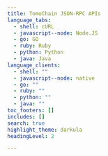 ```yaml
---
title: TomoChain JSON-RPC APIs
language_tabs:
  - shell: cURL
  - javascript--node: Node.JS
  - go: GO
  - ruby: Ruby
  - python: Python
  - java: Java
language_clients:
  - shell: ""
  - javascript--node: native
  - go: ""
  - ruby: ""
  - python: ""
  - java: ""
toc_footers: []
includes: []
search: true
highlight_theme: darkula
headingLevel: 2

---
```


